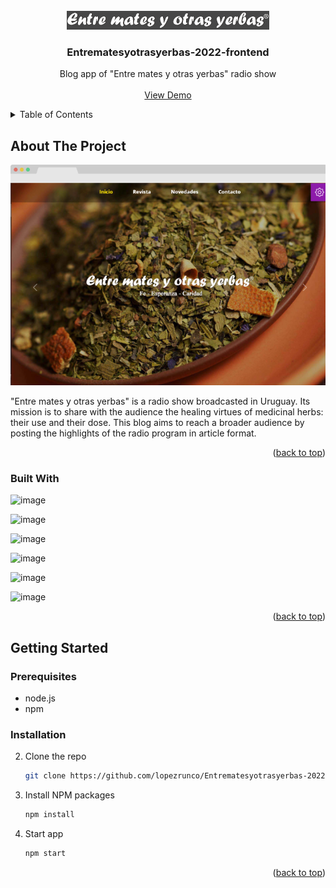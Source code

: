 <div id="top"></div>

<!-- PROJECT LOGO -->
<br />
<div align="center">
  <a href="https://github.com/lopezrunco/Entrematesyotrasyerbas-2022-frontend">
    <img src="logo.png" alt="Logo" width="auto" height="30">
  </a>

<h3 align="center">Entrematesyotrasyerbas-2022-frontend</h3>

  <p align="center">
    Blog app of "Entre mates y otras yerbas" radio show
    <br />
    <br />
    <a href="https://entrematesyotrasyerbas.com.uy/">View Demo</a>
  </p>
</div>



<!-- TABLE OF CONTENTS -->
<details>
  <summary>Table of Contents</summary>
  <ol>
    <li>
      <a href="#about-the-project">About The Project</a>
      <ul>
        <li><a href="#built-with">Built With</a></li>
      </ul>
    </li>
    <li>
      <a href="#getting-started">Getting Started</a>
      <ul>
        <li><a href="#prerequisites">Prerequisites</a></li>
        <li><a href="#installation">Installation</a></li>
      </ul>
    </li>
  </ol>
</details>



<!-- ABOUT THE PROJECT -->
## About The Project

<img src='screenshot.png' />

"Entre mates y otras yerbas" is a radio show broadcasted in Uruguay. Its mission is to share with the audience the healing virtues of medicinal herbs: their use and their dose. This blog aims to reach a broader audience by posting the highlights of the radio program in article format.

<p align="right">(<a href="#top">back to top</a>)</p>



### Built With

![image](https://img.shields.io/badge/React-20232A?style=for-the-badge&logo=react&logoColor=61DAFB)

![image](https://img.shields.io/badge/React_Router-CA4245?style=for-the-badge&logo=react-router&logoColor=white)

![image](https://img.shields.io/badge/Sass-CC6699?style=for-the-badge&logo=sass&logoColor=white)

![image](https://img.shields.io/badge/styled--components-DB7093?style=for-the-badge&logo=styled-components&logoColor=white)

![image](https://img.shields.io/badge/Bootstrap-563D7C?style=for-the-badge&logo=bootstrap&logoColor=white)

![image](https://img.shields.io/badge/firebase-ffca28?style=for-the-badge&logo=firebase&logoColor=black)

<p align="right">(<a href="#top">back to top</a>)</p>



<!-- GETTING STARTED -->
## Getting Started

### Prerequisites

* node.js
* npm

### Installation

2. Clone the repo
   ```sh
   git clone https://github.com/lopezrunco/Entrematesyotrasyerbas-2022-frontend.git
   ```
3. Install NPM packages
   ```sh
   npm install
   ```
4. Start app
   ```sh
   npm start
   ```

<p align="right">(<a href="#top">back to top</a>)</p>